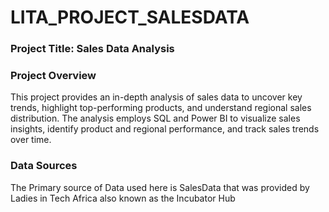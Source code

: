 # LITA_PROJECT_SALESDATA
### Project Title: Sales Data Analysis

### Project Overview 
This project provides an in-depth analysis of sales data to uncover key trends, highlight top-performing products, and understand regional sales distribution. The analysis employs SQL and Power BI to visualize sales insights, identify product and regional performance, and track sales trends over time.

### Data Sources
The Primary source of Data used here is SalesData that was provided by Ladies in Tech Africa also known as the Incubator Hub
